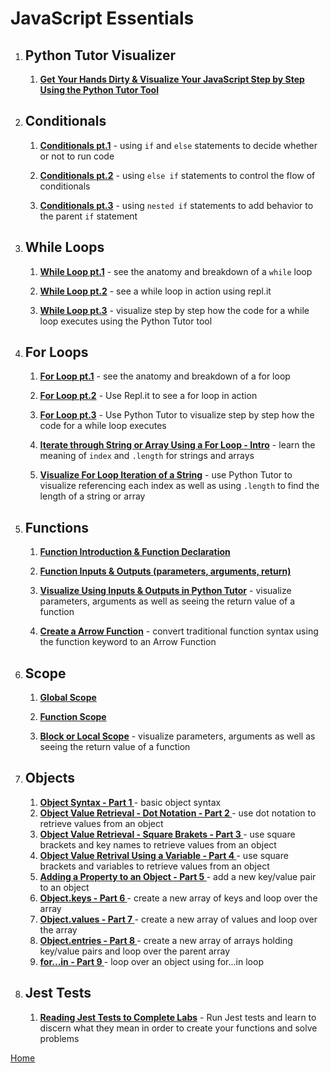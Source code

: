# JavaScript Essentials

1. ## Python Tutor Visualizer
    1. **[Get Your Hands Dirty & Visualize Your JavaScript Step by Step Using the Python Tutor Tool](https://drive.google.com/file/d/1A5uNeorZMFmetYoX3oz22u4lnpsgPucj/view?usp=sharing)**

1. ## Conditionals
    1. **[Conditionals pt.1](https://drive.google.com/file/d/1LFSE9Psr8tSAL68zVRatqsvDNIuhG-Xf/view?usp=sharing)** - using `if` and `else` statements to decide whether or not to run code

    1. **[Conditionals pt.2](https://drive.google.com/file/d/1i-ZAuB6hjjjMOd0PNKFBG1saChOEjVvX/view?usp=sharing)** - using `else if` statements to control the flow of conditionals

    1. **[Conditionals pt.3](https://drive.google.com/file/d/1NqK0MJkjlIWJJItcQ6tlWZ3hQSHiwHYU/view?usp=sharing)** - using `nested if` statements to add behavior to the parent `if` statement

1. ## While Loops

    1. **[While Loop pt.1](https://drive.google.com/file/d/1gmEPl9PJcQ8cyue5n9wO4WvUG4myY8rW/view?usp=sharing)** - see the anatomy and breakdown of a `while` loop

    1. **[While Loop pt.2](https://drive.google.com/file/d/1LVJMM2ubrhhj72IDH5-ZWwHT0zsRxZ7E/view?usp=sharing)** - see a while loop in action using repl.it


    1. **[While Loop pt.3](https://drive.google.com/file/d/1wdZenJoUa62OD8UU0Z-dT-viPIIE2NDV/view?usp=sharing)** - visualize step by step how the code for a while loop executes using the Python Tutor tool

1. ## For Loops
    1. **[For Loop pt.1](https://drive.google.com/file/d/19lbfSPJP8wNLIaUmyKg9JgaSVSraARMx/view?usp=sharing)** - see the anatomy and breakdown of a for loop

    1. **[For Loop pt.2](https://drive.google.com/file/d/18gJn619yLZt7GnRCcyLCq1Cp17Fp7gGh/view?usp=sharing)** - Use Repl.it to see a for loop in action

    1. **[For Loop pt.3](https://drive.google.com/file/d/1sT6_4vfyXyGK8GYEOqrdo-N7q3VPB_l0/view?usp=sharing)** - Use Python Tutor to visualize step by step how the code for a while loop executes 

    1. **[Iterate through String or Array Using a For Loop - Intro](https://drive.google.com/file/d/1e6cFjNbA4moy_7eMYEriDZ1ctRhJR46o/view?usp=sharing)** - learn the meaning of `index` and `.length` for strings and arrays

    1. **[Visualize For Loop Iteration of a String](https://drive.google.com/file/d/1zgyCHuxwQCt2CQ_TfKIilE_3IKFzOla5/view?usp=sharing)** - use Python Tutor to visualize referencing each index as well as using `.length` to find the length of a string or array

1. ## Functions
    1. **[Function Introduction & Function Declaration](https://drive.google.com/file/d/1IwIMcxX3RlVLxgD3HOaHhNbLOgeyIi_u/view?usp=sharing)**
    
    1. **[Function Inputs & Outputs (parameters, arguments, return)](https://drive.google.com/file/d/1ij4Fm4Q71XK3KdcFA5rJNypnq0kKpKHJ/view?usp=sharing)**

    1. **[Visualize Using Inputs & Outputs in Python Tutor](https://drive.google.com/file/d/1rR2HNdLDJbHfgQO4-N0ydrTfxQQu9rcg/view?usp=sharing)** - visualize parameters, arguments as well as seeing the return value of a function

    1. **[Create a Arrow Function](https://drive.google.com/file/d/1qsmZBM4EvvP7qK9ReUXRviGgBsW5SgBJ/view?usp=sharing)** - convert traditional function syntax using the function keyword to an Arrow Function

1. ## Scope
    1. **[Global Scope](https://drive.google.com/file/d/1d4IajQLx8pvec3NsSa5f4HAuESt2TSqi/view?usp=sharing)**
    
    1. **[Function Scope](https://drive.google.com/file/d/13dNaxJybf_AL9OO556RGwC9LA0nADN6-/view?usp=sharing)**

    1. **[Block or Local Scope](https://drive.google.com/file/d/1GeGD1DTRmCh2n2_Wtv7z7ka2QA7FrUEc/view?usp=sharing)** - visualize parameters, arguments as well as seeing the return value of a function
1. ## Objects
    
    1. **[Object Syntax - Part 1 ](https://drive.google.com/file/d/1VTdnei6aTeO4PuSU9uXvq5RbUU7L1hiS/view?usp=sharing)** - basic object syntax
    1. **[Object Value Retrieval - Dot Notation - Part 2 ](https://drive.google.com/file/d/1NBlfA8oaU2v9f8S3zyqfjsAnUrgcqBes/view?usp=sharing)** - use dot notation to retrieve values from an object
    1. **[Object Value Retrieval - Square Brakets - Part 3 ](https://drive.google.com/file/d/1PJF4vvl_H9ndIDoo7yfYRhllJpWFkmUH/view?usp=sharing)** - use square brackets and key names to retrieve values from an object
    1. **[Object Value Retrival Using a Variable - Part 4 ](https://drive.google.com/file/d/1whmNykkNc2bRHwENFFDSF71oLvGYDpIf/view?usp=sharing)** - use square brackets and variables to retrieve values from an object
    1. **[Adding a Property to an Object - Part 5 ](https://drive.google.com/file/d/1ftbu14ymfjwxJPrRuZtAbi6kQ0jOdJ_q/view?usp=sharing)** - add a new key/value pair to an object
    1. **[Object.keys  - Part 6 ](https://drive.google.com/file/d/1FXgb2motps1tBDGi4otbJLPhq_E-Sly9/view?usp=sharing)** - create a new array of keys and loop over the array
    1. **[Object.values - Part 7 ](https://drive.google.com/file/d/1Y_pnr1--2vckmzJTCWeiuestNHXLcUiN/view?usp=sharing)** - create a new array of values and loop over the array
    1. **[Object.entries - Part 8 ](https://drive.google.com/file/d/1QWHzSP_xAfMZ-AclwyKeUAJ55LR6-maT/view?usp=sharing)** - create a new array of arrays holding key/value pairs and loop over the parent array
    1. **[for...in - Part 9 ](https://drive.google.com/file/d/1POYCg0G54hDHntV9jtLcP5hcnQBX0BqJ/view?usp=sharing)** - loop over an object using for...in loop



1. ## Jest Tests
    1. **[Reading Jest Tests to Complete Labs](https://drive.google.com/file/d/1p1eSbm4wvMj4UWbcj336Ja1IHCFS9oQw/view?usp=sharing)** - Run Jest tests and learn to discern what they mean in order to create your functions and solve problems

[Home][def]

[def]: README.md